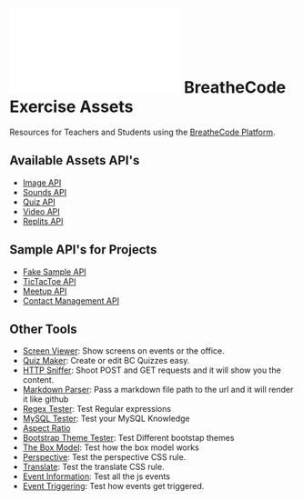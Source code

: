 
# ![alt text](/apis/img/images.php?blob&random&cat=icon&tags=breathecode,128) BreatheCode Exercise Assets
Resources for Teachers and Students using the [BreatheCode Platform](https://breatheco.de).

## Available Assets API's

- [Image API](apis/img/)
- [Sounds API](apis/sound/)
- [Quiz API](apis/quiz/)
- [Video API](apis/video/)
- [Replits API](apis/replit/)

## Sample API's for Projects

- [Fake Sample API](../fake/)
- [TicTacToe API](../apis/tictactoe/)
- [Meetup API](../apis/meetup/)
- [Contact Management API](../apis/contact/)

## Other Tools

- [Screen Viewer](/apps/screen/): Show screens on events or the office.
- [Quiz Maker](/apps/quiz-maker/): Create or edit BC Quizzes easy.
- [HTTP Sniffer](live-demos/php/forms/): Shoot POST and GET requests and it will show you the content.
- [Markdown Parser](apps/markdown-parser/): Pass a markdown file path to the url and it will render it like github
- [Regex Tester](live-demos/js/regex-tester/): Test Regular expressions
- [MySQL Tester](live-demos/sql/mysql-tester/): Test your MySQL Knowledge
- [Aspect Ratio](live-demos/css/aspect-ratio/)
- [Bootstrap Theme Tester](live-demos/css/bootstrap/): Test Different bootstap themes
- [The Box Model](live-demos/css/box-model/): Test how the box model works
- [Perspective](live-demos/css/perspective/): Test the perspective CSS rule.
- [Translate](live-demos/css/translate/): Test the translate CSS rule.
- [Event Information](live-demos/js/event-information/): Test all the js events
- [Event Triggering](live-demos/js/event-triggering/): Test how events get triggered.